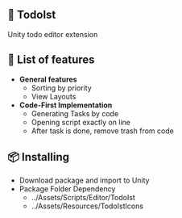 :rocket: TodoIst
---------
Unity todo editor extension

:pencil: List of features 
---------
* **General features**
  * Sorting by priority
  * View Layouts
* **Code-First Implementation**
  * Generating Tasks by code
  * Opening script exactly on line
  * After task is done, remove trash from code
  
:package: Installing
---------
* Download package and import to Unity
* Package Folder Dependency
  * ../Assets/Scripts/Editor/TodoIst
  * ../Assets/Resources/TodoIstIcons
